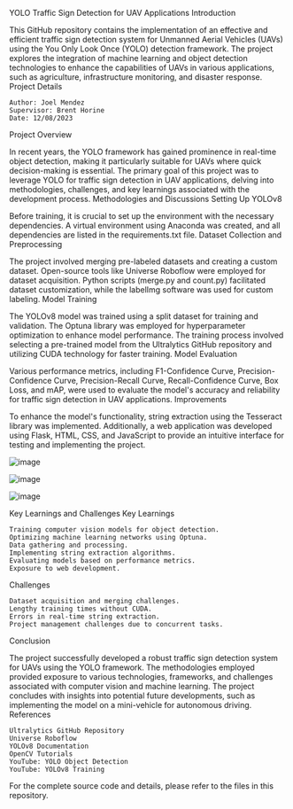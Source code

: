 YOLO Traffic Sign Detection for UAV Applications
Introduction

This GitHub repository contains the implementation of an effective and efficient traffic sign detection system for Unmanned Aerial Vehicles (UAVs) using the You Only Look Once (YOLO) detection framework. The project explores the integration of machine learning and object detection technologies to enhance the capabilities of UAVs in various applications, such as agriculture, infrastructure monitoring, and disaster response.
Project Details

    Author: Joel Mendez
    Supervisor: Brent Horine
    Date: 12/08/2023

Project Overview

In recent years, the YOLO framework has gained prominence in real-time object detection, making it particularly suitable for UAVs where quick decision-making is essential. The primary goal of this project was to leverage YOLO for traffic sign detection in UAV applications, delving into methodologies, challenges, and key learnings associated with the development process.
Methodologies and Discussions
Setting Up YOLOv8

Before training, it is crucial to set up the environment with the necessary dependencies. A virtual environment using Anaconda was created, and all dependencies are listed in the requirements.txt file.
Dataset Collection and Preprocessing

The project involved merging pre-labeled datasets and creating a custom dataset. Open-source tools like Universe Roboflow were employed for dataset acquisition. Python scripts (merge.py and count.py) facilitated dataset customization, while the labelImg software was used for custom labeling.
Model Training

The YOLOv8 model was trained using a split dataset for training and validation. The Optuna library was employed for hyperparameter optimization to enhance model performance. The training process involved selecting a pre-trained model from the Ultralytics GitHub repository and utilizing CUDA technology for faster training.
Model Evaluation

Various performance metrics, including F1-Confidence Curve, Precision-Confidence Curve, Precision-Recall Curve, Recall-Confidence Curve, Box Loss, and mAP, were used to evaluate the model's accuracy and reliability for traffic sign detection in UAV applications.
Improvements

To enhance the model's functionality, string extraction using the Tesseract library was implemented. Additionally, a web application was developed using Flask, HTML, CSS, and JavaScript to provide an intuitive interface for testing and implementing the project.

![image](https://github.com/Joel-Mendez0/Traffic-Sign-Detection-Application/assets/113056408/47f8407f-288e-42e8-9c5f-fd6b4ddd3eff)

![image](https://github.com/Joel-Mendez0/Traffic-Sign-Detection-Application/assets/113056408/1a3a2b2c-60c3-4a2a-a762-b864340289cf)

![image](https://github.com/Joel-Mendez0/Traffic-Sign-Detection-Application/assets/113056408/9d65fd5b-d0f2-4770-98d9-cc2cf856a8f9)

Key Learnings and Challenges
Key Learnings

    Training computer vision models for object detection.
    Optimizing machine learning networks using Optuna.
    Data gathering and processing.
    Implementing string extraction algorithms.
    Evaluating models based on performance metrics.
    Exposure to web development.

Challenges

    Dataset acquisition and merging challenges.
    Lengthy training times without CUDA.
    Errors in real-time string extraction.
    Project management challenges due to concurrent tasks.

Conclusion

The project successfully developed a robust traffic sign detection system for UAVs using the YOLO framework. The methodologies employed provided exposure to various technologies, frameworks, and challenges associated with computer vision and machine learning. The project concludes with insights into potential future developments, such as implementing the model on a mini-vehicle for autonomous driving.
References

    Ultralytics GitHub Repository
    Universe Roboflow
    YOLOv8 Documentation
    OpenCV Tutorials
    YouTube: YOLO Object Detection
    YouTube: YOLOv8 Training

For the complete source code and details, please refer to the files in this repository.




